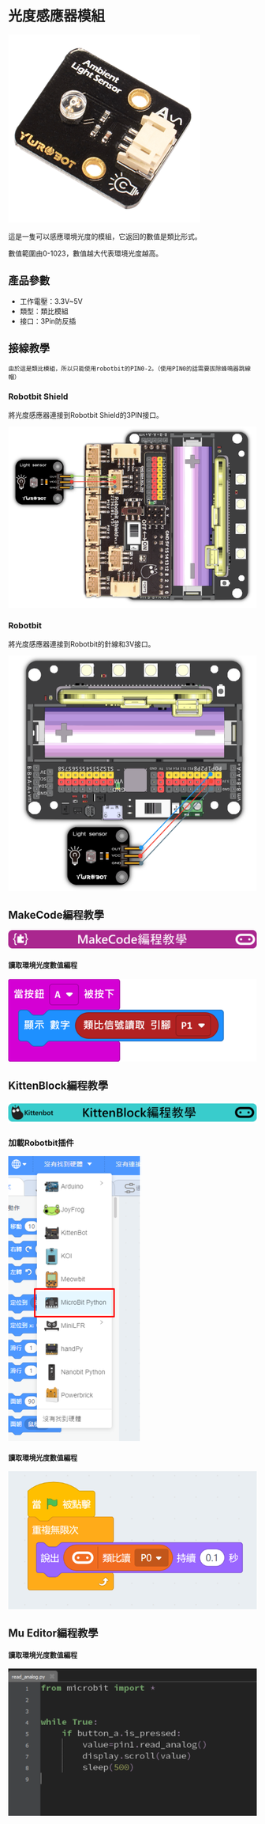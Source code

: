 # 光度感應器模組

![](./images/light2.png)

這是一隻可以感應環境光度的模組，它返回的數值是類比形式。

數值範圍由0-1023，數值越大代表環境光度越高。

## 產品參數

- 工作電壓：3.3V~5V
- 類型：類比模組
- 接口：3Pin防反插

## 接線教學

    由於這是類比模組，所以只能使用robotbit的PIN0-2。（使用PIN0的話需要拔除蜂鳴器跳線帽）

### Robotbit Shield

將光度感應器連接到Robotbit Shield的3PIN接口。

![](./images/light_wire2.png)

### Robotbit

將光度感應器連接到Robotbit的針線和3V接口。

![](./images/light_wire1.png)

## MakeCode編程教學

![](./PWmodules/images/mcbanner.png)

#### 讀取環境光度數值編程

![](./images/poten_code.png)

## KittenBlock編程教學

![](./PWmodules/images/kbbanner.png)

### 加載Robotbit插件

![](./images/addRB.png)

#### 讀取環境光度數值編程

![](./images/poten_codekb.png)

## Mu Editor編程教學

#### 讀取環境光度數值編程

![](./images/poten_codemu.png)
